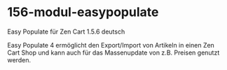 # 156-modul-easypopulate
Easy Populate für Zen Cart 1.5.6 deutsch

Easy Populate 4 ermöglicht den Export/Import von Artikeln in einen Zen Cart Shop und kann auch für das Massenupdate von z.B. Preisen genutzt werden.
